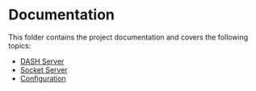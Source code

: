 # Documentation

This folder contains the project documentation and covers the following topics:
- [DASH Server](./dash.md)
- [Socket Server](./socket.md)
- [Configuration](./configuration.md)
